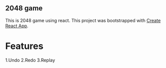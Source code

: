 ## 2048 game

This is 2048 game using react. This project was bootstrapped with [Create React App](https://github.com/facebook/create-react-app).

# Features 

1.Undo
2.Redo
3.Replay
